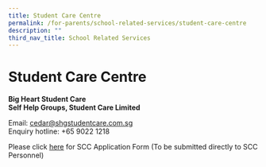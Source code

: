 ```yaml
---
title: Student Care Centre
permalink: /for-parents/school-related-services/student-care-centre
description: ""
third_nav_title: School Related Services
---
```

# **Student Care Centre**

**Big Heart Student Care  
Self Help Groups, Student Care Limited**  
  
Email: [cedar@shgstudentcare.com.sg](mailto:cedar@shgstudentcare.com.sg)  
Enquiry hotline: +65 9022 1218  
  
Please click [here](https://cedarpri-moe-edu-sg-admin.cwp.sg/qql/slot/u536/Cedar%20Pri%202019/For%20Parents/School%20Related%20Services/Student%20Care%20Centre/Registration%20Form%20-%20Cedar.pdf) for SCC Application Form (To be submitted directly to SCC Personnel)